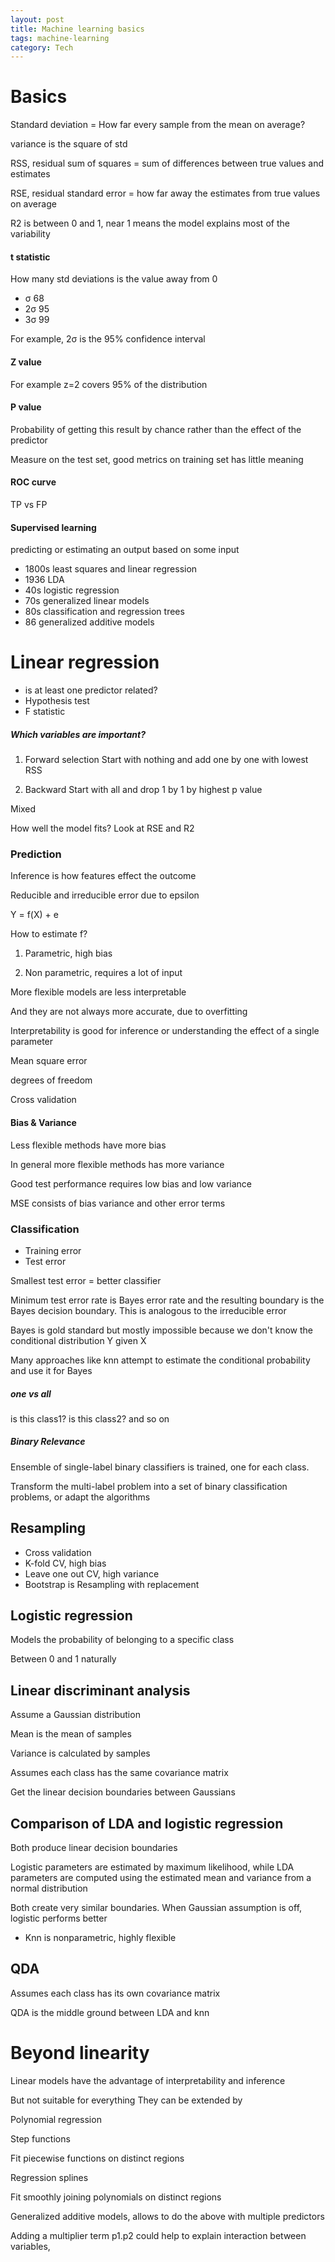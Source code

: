 ```yaml
---
layout: post
title: Machine learning basics
tags: machine-learning 
category: Tech
--- 
```


# Basics

Standard deviation = How far every sample from the mean on average? 

variance is the square of std

RSS, residual sum of squares = sum of differences between true values and estimates 

RSE, residual standard error = how far away the estimates from true values on average 

R2 is between 0 and 1, near 1 means the model explains most of the variability 

#### t statistic

How many std deviations is the value away from 0 

+ σ 68
+ 2σ 95
+ 3σ 99


For example, 2σ is the 95% confidence interval 

#### Z value

For example z=2 covers 95% of the distribution

#### P value 

Probability of getting this result by chance rather than the effect of the predictor 

Measure on the test set, good metrics on training set has little meaning 

#### ROC curve
TP vs FP


#### Supervised learning 
predicting or estimating an output based on some input 

+ 1800s least squares and linear regression
+ 1936 LDA
+ 40s logistic regression
+ 70s generalized linear models 
+ 80s classification and regression trees
+ 86 generalized additive models


# Linear regression 

+ is at least one predictor related? 
+ Hypothesis test
+ F statistic


##### Which variables are important?

1. Forward selection 
Start with nothing and add one by one with lowest RSS

2. Backward 
Start with all and drop 1 by 1 by highest p value 

Mixed 

How well the model fits? Look at RSE and R2


### Prediction 

Inference is how features effect the outcome 

Reducible and irreducible error due to epsilon 

Y = f(X) + e

How to estimate f?

1. Parametric, high bias 

2. Non parametric, requires a lot of input 


More flexible models are less interpretable

And they are not always more accurate, due to overfitting 

Interpretability is good for inference or understanding the effect of a single parameter 

Mean square error 

degrees of freedom

Cross validation 

#### Bias & Variance

Less flexible methods have more bias 

In general more flexible methods has more variance 

Good test performance requires low bias and low variance 

MSE consists of bias variance and other error terms 


### Classification 

+ Training error
+ Test error

Smallest test error = better classifier 

Minimum test error rate is Bayes error rate and the resulting boundary is the Bayes decision boundary. This is analogous to the irreducible error 

Bayes is gold standard but mostly impossible because we don't know the conditional distribution Y given X 

Many approaches like knn attempt to estimate the conditional probability and use it for Bayes 


##### one vs all
is this class1? is this class2? and so on 

##### Binary Relevance
Ensemble of single-label binary classifiers is trained, one for each class.

Transform the multi-label problem into a set of binary classification problems, or adapt the algorithms


## Resampling
+ Cross validation 
+ K-fold CV, high bias 
+ Leave one out CV,  high variance 
+ Bootstrap is Resampling with replacement 


## Logistic regression
Models the probability of belonging to a specific class 

Between 0 and 1 naturally


## Linear discriminant analysis

Assume a Gaussian distribution

Mean is the mean of samples

Variance is calculated by samples 

Assumes each class has the same covariance matrix 

Get the linear decision boundaries between Gaussians

## Comparison of LDA and logistic regression
Both produce linear decision boundaries 

Logistic parameters are estimated by maximum likelihood, while LDA parameters are computed using the estimated mean and variance from a normal distribution

Both create very similar boundaries. When Gaussian assumption is off, logistic performs better 

+ Knn is nonparametric, highly flexible 

## QDA 
Assumes each class has its own covariance matrix 

QDA is the middle ground between LDA and knn 


# Beyond linearity 

Linear models have the advantage of interpretability and inference 

But not suitable for everything
They can be extended by

Polynomial regression 

Step functions

Fit piecewise functions on distinct regions

Regression splines 

Fit smoothly joining polynomials on distinct regions

Generalized additive models, allows to do the above with multiple predictors 

Adding a multiplier term p1.p2 could help to explain interaction between variables, 



